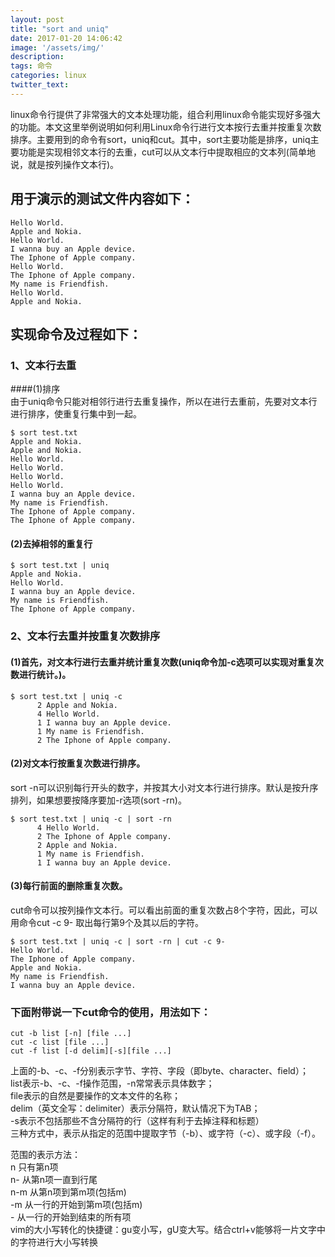 ```yaml
---
layout: post
title: "sort and uniq"
date: 2017-01-20 14:06:42
image: '/assets/img/'
description:
tags: 命令
categories: linux
twitter_text:
---
```


linux命令行提供了非常强大的文本处理功能，组合利用linux命令能实现好多强大的功能。本文这里举例说明如何利用Linux命令行进行文本按行去重并按重复次数排序。主要用到的命令有sort，uniq和cut。其中，sort主要功能是排序，uniq主要功能是实现相邻文本行的去重，cut可以从文本行中提取相应的文本列(简单地说，就是按列操作文本行)。

## 用于演示的测试文件内容如下：
```
Hello World.  
Apple and Nokia.  
Hello World.  
I wanna buy an Apple device.  
The Iphone of Apple company.  
Hello World.  
The Iphone of Apple company.  
My name is Friendfish.  
Hello World.  
Apple and Nokia. 
``` 

## 实现命令及过程如下：

### 1、文本行去重  
####(1)排序  
由于uniq命令只能对相邻行进行去重复操作，所以在进行去重前，先要对文本行进行排序，使重复行集中到一起。  
```
$ sort test.txt   
Apple and Nokia.  
Apple and Nokia.  
Hello World.  
Hello World.  
Hello World.  
Hello World.  
I wanna buy an Apple device.  
My name is Friendfish.  
The Iphone of Apple company.  
The Iphone of Apple company.  
```
#### (2)去掉相邻的重复行  
```
$ sort test.txt | uniq  
Apple and Nokia.  
Hello World.  
I wanna buy an Apple device.  
My name is Friendfish.  
The Iphone of Apple company.  
```  
### 2、文本行去重并按重复次数排序  

#### (1)首先，对文本行进行去重并统计重复次数(uniq命令加-c选项可以实现对重复次数进行统计。)。  
```
$ sort test.txt | uniq -c  
      2 Apple and Nokia.  
      4 Hello World.  
      1 I wanna buy an Apple device.  
      1 My name is Friendfish.  
      2 The Iphone of Apple company.  
```
#### (2)对文本行按重复次数进行排序。  
sort -n可以识别每行开头的数字，并按其大小对文本行进行排序。默认是按升序排列，如果想要按降序要加-r选项(sort -rn)。  
```
$ sort test.txt | uniq -c | sort -rn  
      4 Hello World.  
      2 The Iphone of Apple company.  
      2 Apple and Nokia.  
      1 My name is Friendfish.  
      1 I wanna buy an Apple device.  
```
#### (3)每行前面的删除重复次数。  
cut命令可以按列操作文本行。可以看出前面的重复次数占8个字符，因此，可以用命令cut -c 9- 取出每行第9个及其以后的字符。  
```
$ sort test.txt | uniq -c | sort -rn | cut -c 9-  
Hello World.  
The Iphone of Apple company.  
Apple and Nokia.  
My name is Friendfish.  
I wanna buy an Apple device.  
```
###  下面附带说一下cut命令的使用，用法如下：
```
cut -b list [-n] [file ...]  
cut -c list [file ...]  
cut -f list [-d delim][-s][file ...]  
```  
上面的-b、-c、-f分别表示字节、字符、字段（即byte、character、field）；  
list表示-b、-c、-f操作范围，-n常常表示具体数字；  
file表示的自然是要操作的文本文件的名称；  
delim（英文全写：delimiter）表示分隔符，默认情况下为TAB；  
-s表示不包括那些不含分隔符的行（这样有利于去掉注释和标题）  
三种方式中，表示从指定的范围中提取字节（-b）、或字符（-c）、或字段（-f）。  
  
范围的表示方法：  
      n   只有第n项   
      n-  从第n项一直到行尾  
      n-m 从第n项到第m项(包括m)  
      -m  从一行的开始到第m项(包括m)  
      -   从一行的开始到结束的所有项  
vim的大小写转化的快捷键：gu变小写，gU变大写。结合ctrl+v能够将一片文字中的字符进行大小写转换


